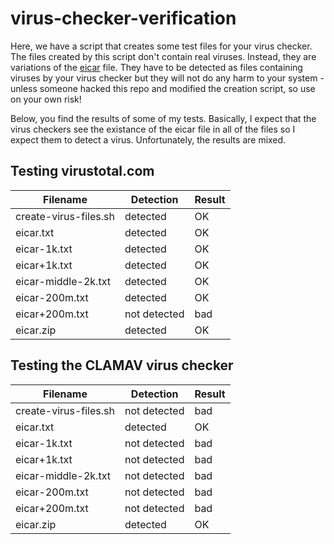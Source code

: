 virus-checker-verification
==========================

Here, we have a script that creates some test files for your virus checker.
The files created by this script don't contain real viruses. Instead, they
are variations of the [eicar](https://www.eicar.org) file. They have to
be detected as files containing viruses by your virus checker but they
will not do any harm to your system - unless someone hacked this repo
and modified the creation script, so use on your own risk!

Below, you find the results of some of my tests.
Basically, I expect that the virus checkers see the existance
of the eicar file in all of the files so I expect them to detect
a virus. Unfortunately, the results are mixed.

Testing virustotal.com
----------------------

Filename              | Detection    | Result
----------------------|--------------|--------
create-virus-files.sh | detected     | OK
eicar.txt             | detected     | OK
eicar-1k.txt          | detected     | OK
eicar+1k.txt          | detected     | OK
eicar-middle-2k.txt   | detected     | OK
eicar-200m.txt        | detected     | OK
eicar+200m.txt        | not detected | bad
eicar.zip             | detected     | OK

Testing the CLAMAV virus checker
--------------------------------

Filename              | Detection    | Result
----------------------|--------------|--------
create-virus-files.sh | not detected | bad
eicar.txt             | detected     | OK
eicar-1k.txt          | not detected | bad
eicar+1k.txt          | not detected | bad
eicar-middle-2k.txt   | not detected | bad
eicar-200m.txt        | not detected | bad
eicar+200m.txt        | not detected | bad
eicar.zip             | detected     | OK
